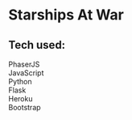 # Starships At War

## Tech used:
PhaserJS   
JavaScript   
Python   
Flask   
Heroku   
Bootstrap   

